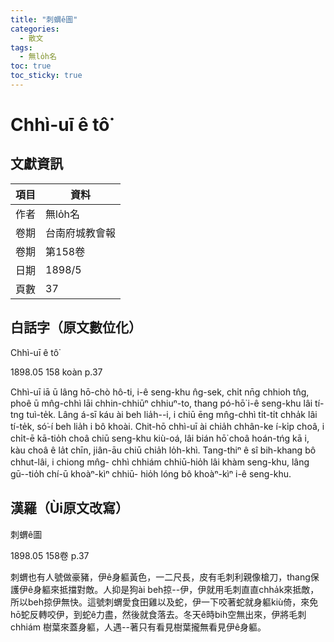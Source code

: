 ```yaml
---
title: "刺蝟ê圖"
categories:
  - 散文
tags:
  - 無lo̍h名
toc: true
toc_sticky: true
---
```


# Chhì-uī ê tô͘

## 文獻資訊

| 項目 | 資料 |
|---|---|
| 作者 | 無lo̍h名 |
| 卷期 | 台南府城教會報 |
| 卷期 | 第158卷 |
| 日期 | 1898/5 |
| 頁數 | 37 |

## 白話字（原文數位化）

Chhì-uī ê tô͘

1898.05 158 koàn p.37

Chhì-uī iā ū lâng hō-chò hô-ti, i-ê seng-khu n̂g-sek, chi̍t nn̄g chhioh tn̂g, phoê ū mn̂g-chhì lāi chhin-chhiūⁿ chhiuⁿ-to, thang pó-hō͘ i-ê seng-khu lâi tí-tng tuì-te̍k. Lâng á-sī káu ài beh lia̍h--i, i chiū ēng mn̂g-chhì ti̍t-ti̍t chha̍k lâi tí-te̍k, só͘-í beh lia̍h i bô khoài. Chit-hō chhì-uī ài chia̍h chhân-ke í-ki̍p choâ, i chi̍t-ē kā-tio̍h choâ chiū seng-khu kiù-oá, lâi bián hō͘ choâ hoán-tńg kā i, kàu choâ ê la̍t chīn, jiân-āu chiū chia̍h lo̍h-khì. Tang-thiⁿ ê sî bih-khang bô chhut-lâi, i chiong mn̂g- chhì chhiám chhiū-hio̍h lâi khàm seng-khu, lâng gū--tio̍h chí-ū khoàⁿ-kìⁿ chhiū- hio̍h lóng bô khoàⁿ-kìⁿ i-ê seng-khu.

## 漢羅（Ùi原文改寫）

刺蝟ê圖

1898.05 158卷 p.37

刺蝟也有人號做豪豬，伊ê身軀黃色，一二尺長，皮有毛刺利親像槍刀，thang保護伊ê身軀來抵擋對敵。人抑是狗ài beh掠--伊，伊就用毛刺直直chha̍k來抵敵，所以beh掠伊無快。這號刺蝟愛食田雞以及蛇，伊一下咬著蛇就身軀kiù倚，來免hō͘蛇反轉咬伊，到蛇ê力盡，然後就食落去。冬天ê時bih空無出來，伊將毛刺chhiám 樹葉來蓋身軀，人遇--著只有看見樹葉攏無看見伊ê身軀。
